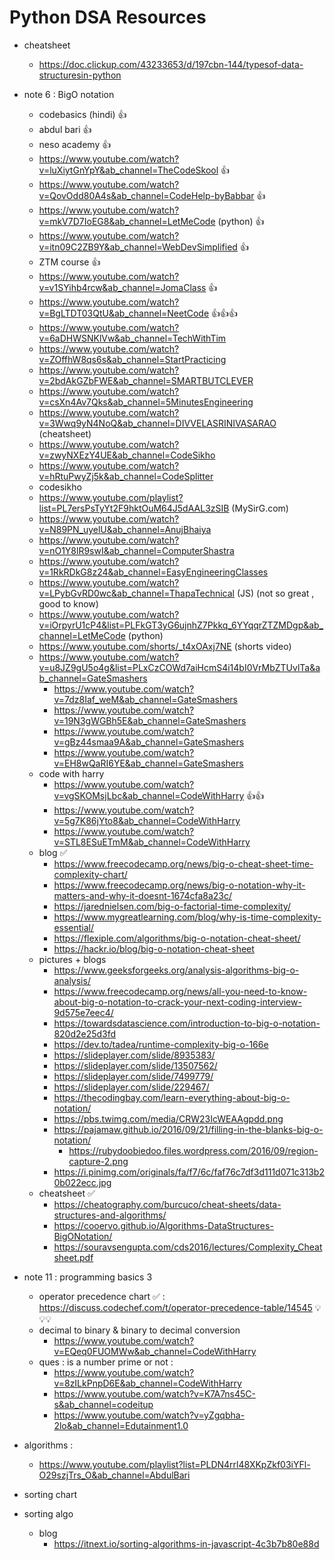 # Python DSA Resources

- cheatsheet
    - https://doc.clickup.com/43233653/d/197cbn-144/typesof-data-structuresin-python

- note 6 : BigO notation 
    - codebasics (hindi) 👍
    - abdul bari 👍
    - neso academy 👍
    - https://www.youtube.com/watch?v=luXiytGnYpY&ab_channel=TheCodeSkool 👍
    - https://www.youtube.com/watch?v=QovOdd80A4s&ab_channel=CodeHelp-byBabbar 👍
    - https://www.youtube.com/watch?v=mkV7D7IoEG8&ab_channel=LetMeCode (python) 👍
    - https://www.youtube.com/watch?v=itn09C2ZB9Y&ab_channel=WebDevSimplified 👍
    - ZTM course 👍
    - https://www.youtube.com/watch?v=v1SYihb4rcw&ab_channel=JomaClass 👍
    - https://www.youtube.com/watch?v=BgLTDT03QtU&ab_channel=NeetCode 👍👍👍
    - https://www.youtube.com/watch?v=6aDHWSNKlVw&ab_channel=TechWithTim 
    - https://www.youtube.com/watch?v=ZOffhW8qs6s&ab_channel=StartPracticing
    - https://www.youtube.com/watch?v=2bdAkGZbFWE&ab_channel=SMARTBUTCLEVER
    - https://www.youtube.com/watch?v=csXn4Av7Qks&ab_channel=5MinutesEngineering
    - https://www.youtube.com/watch?v=3Wwq9yN4NoQ&ab_channel=DIVVELASRINIVASARAO (cheatsheet)
    - https://www.youtube.com/watch?v=zwyNXEzY4UE&ab_channel=CodeSikho
    - https://www.youtube.com/watch?v=hRtuPwyZj5k&ab_channel=CodeSplitter
    - codesikho
    - https://www.youtube.com/playlist?list=PL7ersPsTyYt2F9hktOuM64J5dAAL3zSIB (MySirG.com)
    - https://www.youtube.com/watch?v=N89PN_uyelU&ab_channel=AnujBhaiya
    - https://www.youtube.com/watch?v=nO1Y8lR9swI&ab_channel=ComputerShastra
    - https://www.youtube.com/watch?v=1RkRDkG8z24&ab_channel=EasyEngineeringClasses
    - https://www.youtube.com/watch?v=LPybGvRD0wc&ab_channel=ThapaTechnical (JS) (not so great , good to know)
    - https://www.youtube.com/watch?v=iOrpyrU1cP4&list=PLFkGT3yG6ujnhZ7Pkkq_6YYqqrZTZMDgp&ab_channel=LetMeCode (python)
    - https://www.youtube.com/shorts/_t4xOAxj7NE (shorts video)
    - https://www.youtube.com/watch?v=u8JZ9gU5o4g&list=PLxCzCOWd7aiHcmS4i14bI0VrMbZTUvlTa&ab_channel=GateSmashers
        - https://www.youtube.com/watch?v=7dz8Iaf_weM&ab_channel=GateSmashers
        - https://www.youtube.com/watch?v=19N3gWGBh5E&ab_channel=GateSmashers
        - https://www.youtube.com/watch?v=gBz44smaa9A&ab_channel=GateSmashers
        - https://www.youtube.com/watch?v=EH8wQaRI6YE&ab_channel=GateSmashers
    - code with harry
        - https://www.youtube.com/watch?v=vgSKOMsjLbc&ab_channel=CodeWithHarry 👍👍
        - https://www.youtube.com/watch?v=5g7K86jYto8&ab_channel=CodeWithHarry
        - https://www.youtube.com/watch?v=STL8ESuETmM&ab_channel=CodeWithHarry
    - blog ✅
        - https://www.freecodecamp.org/news/big-o-cheat-sheet-time-complexity-chart/
        - https://www.freecodecamp.org/news/big-o-notation-why-it-matters-and-why-it-doesnt-1674cfa8a23c/
        - https://jarednielsen.com/big-o-factorial-time-complexity/
        - https://www.mygreatlearning.com/blog/why-is-time-complexity-essential/
        - https://flexiple.com/algorithms/big-o-notation-cheat-sheet/
        - https://hackr.io/blog/big-o-notation-cheat-sheet
    - pictures + blogs 
        - https://www.geeksforgeeks.org/analysis-algorithms-big-o-analysis/
        - https://www.freecodecamp.org/news/all-you-need-to-know-about-big-o-notation-to-crack-your-next-coding-interview-9d575e7eec4/
        - https://towardsdatascience.com/introduction-to-big-o-notation-820d2e25d3fd
        - https://dev.to/tadea/runtime-complexity-big-o-166e
        - https://slideplayer.com/slide/8935383/
        - https://slideplayer.com/slide/13507562/
        - https://slideplayer.com/slide/7499779/
        - https://slideplayer.com/slide/229467/
        - https://thecodingbay.com/learn-everything-about-big-o-notation/
        - https://pbs.twimg.com/media/CRW23IcWEAAgpdd.png
        - https://pajamaw.github.io/2016/09/21/filling-in-the-blanks-big-o-notation/
            - https://rubydoobiedoo.files.wordpress.com/2016/09/region-capture-2.png
        - https://i.pinimg.com/originals/fa/f7/6c/faf76c7df3d111d071c313b20b022ecc.jpg
    - cheatsheet ✅
        - https://cheatography.com/burcuco/cheat-sheets/data-structures-and-algorithms/
        - https://cooervo.github.io/Algorithms-DataStructures-BigONotation/
        - https://souravsengupta.com/cds2016/lectures/Complexity_Cheatsheet.pdf

- note 11 : programming basics 3
    - operator precedence chart ✅ : https://discuss.codechef.com/t/operator-precedence-table/14545 💡💡💡
    - decimal to binary & binary to decimal conversion 
        - https://www.youtube.com/watch?v=EQeq0FUOMWw&ab_channel=CodeWithHarry 
    - ques : is a number prime or not : 
        - https://www.youtube.com/watch?v=8zILkPnpD6E&ab_channel=CodeWithHarry
        - https://www.youtube.com/watch?v=K7A7ns45C-s&ab_channel=codeitup
        - https://www.youtube.com/watch?v=yZgqbha-2lo&ab_channel=Edutainment1.0



- algorithms : 
    - https://www.youtube.com/playlist?list=PLDN4rrl48XKpZkf03iYFl-O29szjTrs_O&ab_channel=AbdulBari

- sorting chart

- sorting algo 
    - blog 
        - https://itnext.io/sorting-algorithms-in-javascript-4c3b7b80e88d

